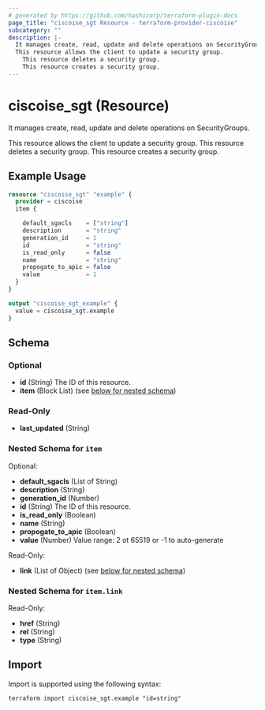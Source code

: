 ```yaml
---
# generated by https://github.com/hashicorp/terraform-plugin-docs
page_title: "ciscoise_sgt Resource - terraform-provider-ciscoise"
subcategory: ""
description: |-
  It manages create, read, update and delete operations on SecurityGroups.
  This resource allows the client to update a security group.
    This resource deletes a security group.
    This resource creates a security group.
---
```


# ciscoise_sgt (Resource)

It manages create, read, update and delete operations on SecurityGroups.
  
  This resource allows the client to update a security group.
  This resource deletes a security group.
  This resource creates a security group.

## Example Usage

```terraform
resource "ciscoise_sgt" "example" {
  provider = ciscoise
  item {

    default_sgacls    = ["string"]
    description       = "string"
    generation_id     = 1
    id                = "string"
    is_read_only      = false
    name              = "string"
    propogate_to_apic = false
    value             = 1
  }
}

output "ciscoise_sgt_example" {
  value = ciscoise_sgt.example
}
```

<!-- schema generated by tfplugindocs -->
## Schema

### Optional

- **id** (String) The ID of this resource.
- **item** (Block List) (see [below for nested schema](#nestedblock--item))

### Read-Only

- **last_updated** (String)

<a id="nestedblock--item"></a>
### Nested Schema for `item`

Optional:

- **default_sgacls** (List of String)
- **description** (String)
- **generation_id** (Number)
- **id** (String) The ID of this resource.
- **is_read_only** (Boolean)
- **name** (String)
- **propogate_to_apic** (Boolean)
- **value** (Number) Value range: 2 ot 65519 or -1 to auto-generate

Read-Only:

- **link** (List of Object) (see [below for nested schema](#nestedatt--item--link))

<a id="nestedatt--item--link"></a>
### Nested Schema for `item.link`

Read-Only:

- **href** (String)
- **rel** (String)
- **type** (String)

## Import

Import is supported using the following syntax:

```shell
terraform import ciscoise_sgt.example "id=string"
```
